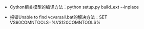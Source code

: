 * Cython相关模型的编译方法：python setup.py build_ext --inplace

* 报错Unable to find vcvarsall.bat的解决方法：SET VS90COMNTOOLS=%VS120COMNTOOLS%

